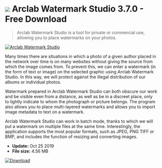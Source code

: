 # ![](https://cdn.softexe.net/static/icon/a/arclab-watermark-studio-8916.png) Arclab Watermark Studio 3.7.0 - Free Download

> Arclab Watermark Studio is a tool for private or commercial use, allowing you to place watermarks on your photos.

[![Arclab Watermark Studio](https://gallery.dpcdn.pl/imgc/Tools/73822/g_-_420x350_1.5_-_x20170202220552_0.png)](https://softexe.net/win/multimedia/other/arclab-watermark-studio:hapf.html)

Many times there are situations in which a photo of a given author placed in the network over time is on many websites without giving the source from which the image comes from. To prevent this, we can enter a watermark (in the form of text or image) on the selected graphic using Arclab Watermark Studio. In this way, we will protect against the illegal distribution of our albums or individual photos.
 
 Watermark prepared in Arclab Watermark Studio can both obscure our work and be visible even from a distance, as well as be in a discreet place, only to lightly indicate to whom the photograph or picture belongs. The program also allows you to place multi-layered watermarks and allows you to import image metadata to text on a watermark.
 
 Arclab Watermark Studio can work in batch mode, thanks to which we will put a watermark on multiple files at the same time. Interestingly, the application supports the most popular formats, such as JPEG, PNG TIFF or BMP, and includes the function of resizing and converting images.


- **Update:** Oct 25 2019
- **File size:** 4.56 MB

[![Download](https://cdn.softexe.net/static/img/download.png)](https://softexe.net/win/multimedia/other/arclab-watermark-studio:hapf.html)

